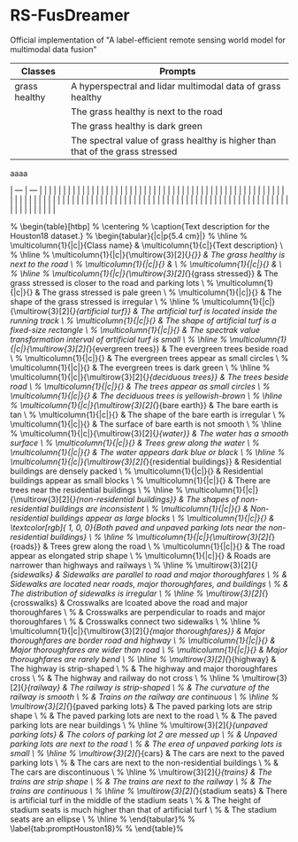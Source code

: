 # RS-FusDreamer
Official implementation of "A label-efficient remote sensing world model for multimodal data fusion"

   | Classes | Prompts |
|-------------|-------------|
   | grass healthy | A hyperspectral and lidar multimodal data of grass healthy |
   |               | The grass healthy is next to the road |
   |               | The grass healthy is dark green |
   |               | The spectral value of grass healthy is higher than that of the grass stressed  |

  aaaa
   
   | — | — |
   |   |   |
   |   |   |
   |   |   |
   |   |   |
   |   |   |
   |   |   |
   |   |   |
   |   |   |
   |   |   |
   |   |   |
   |   |   |
   |   |   |
   |   |   |
   |   |   |
   |   |   |
   |   |   |
   |   |   |
   |   |   |
   |   |   |
   |   |   |
   |   |   |
   |   |   |
   |   |   |
   |   |   |
   |   |   |
   |   |   |
   |   |   |
   |   |   |
   |   |   |
   |   |   |
   |   |   |
   |   |   |
   |   |   |
   |   |   |
   |   |   |
   |   |   |
   |   |   |
   |   |   |
   |   |   |
   |   |   |



   
   % \begin{table}[htbp]
%   \centering
%   \caption{Text description for the Houston18 dataset.}
%     \begin{tabular}{|c|p{5.4 cm}|}
%     \hline
%     \multicolumn{1}{|c|}{Class name} & \multicolumn{1}{c|}{Text description} \\
%     \hline
%     \multicolumn{1}{|c|}{\multirow{3}[2]{*}{}} & The grass healthy is next to the road \\
%     \multicolumn{1}{|c|}{} &  \\
%     \multicolumn{1}{|c|}{} &   \\
%     \hline
%     \multicolumn{1}{|c|}{\multirow{3}[2]{*}{grass stressed}} & The grass stressed is closer to the road and parking lots \\
%     \multicolumn{1}{|c|}{} & The grass stressed is pale green \\
%     \multicolumn{1}{|c|}{} & The shape of the grass stressed is irregular \\
%     \hline
%     \multicolumn{1}{|c|}{\multirow{3}[2]{*}{artificial turf}} & The artificial turf is located inside the running track \\
%     \multicolumn{1}{|c|}{} & The shape of artificial turf is a fixed-size rectangle \\
%     \multicolumn{1}{|c|}{} & The spectrak value transformation interval of artificial turf is small \\
%     \hline
%     \multicolumn{1}{|c|}{\multirow{3}[2]{*}{evergreen trees}} & The evergreen trees beside road \\
%     \multicolumn{1}{|c|}{} & The evergreen trees appear as small circles \\
%     \multicolumn{1}{|c|}{} & The evergreen trees is dark green \\
%     \hline
%     \multicolumn{1}{|c|}{\multirow{3}[2]{*}{deciduous trees}} & The trees beside road \\
%     \multicolumn{1}{|c|}{} & The trees appear as small circles \\
%     \multicolumn{1}{|c|}{} & The deciduous trees is yellowish-brown \\
%     \hline
%     \multicolumn{1}{|c|}{\multirow{3}[2]{*}{bare earth}} & The bare earth is tan \\
%     \multicolumn{1}{|c|}{} & The shape of the bare earth is irregular \\
%     \multicolumn{1}{|c|}{} & The surface of bare earth is not smooth \\
%     \hline
%     \multicolumn{1}{|c|}{\multirow{3}[2]{*}{water}} & The water has a smooth surface \\
%     \multicolumn{1}{|c|}{} & Trees grew along the water \\
%     \multicolumn{1}{|c|}{} & The water appears dark blue or black \\
%     \hline
%     \multicolumn{1}{|c|}{\multirow{3}[2]{*}{residential buildings}} & Residential buildings are densely packed \\
%     \multicolumn{1}{|c|}{} & Residential buildings appear as small blocks \\
%     \multicolumn{1}{|c|}{} & There are trees near the residential buildings \\
%     \hline
%     \multicolumn{1}{|c|}{\multirow{3}[2]{*}{non-residential buildings}} & The shapes of non-residential buildings are inconsistent \\
%     \multicolumn{1}{|c|}{} & Non-residential buildings appear as large blocks \\
%     \multicolumn{1}{|c|}{} & \textcolor[rgb]{ 1,  0,  0}{Both paved and unpaved parking lots near the non-residential buildings} \\
%     \hline
%     \multicolumn{1}{|c|}{\multirow{3}[2]{*}{roads}} & Trees grew along the road \\
%     \multicolumn{1}{|c|}{} & The road appear as elongated strip shape \\
%     \multicolumn{1}{|c|}{} & Roads are narrower than highways and railways \\
%     \hline
%     \multirow{3}[2]{*}{sidewalks} & Sidewalks are parallel to road and major thoroughfares \\
%           & Sidewalks are located near roads, major thoroughfares, and buildings \\
%           & The distribution of sidewalks is irregular \\
%     \hline
%     \multirow{3}[2]{*}{crosswalks} & Crosswalks are lcoated above the road and major thoroughfares \\
%           & Crosswalks are perpendicular to roads and major thoroughfares \\
%           & Crosswalks connect two sidewalks \\
%     \hline
%     \multicolumn{1}{|c|}{\multirow{3}[2]{*}{major thoroughfares}} & Major thoroughfares are border road and highway \\
%     \multicolumn{1}{|c|}{} & Major thoroughfares are wider than road \\
%     \multicolumn{1}{|c|}{} & Major thoroughfares are rarely bend \\
%     \hline
%     \multirow{3}[2]{*}{highway} & The highway is strip-shaped \\
%           & The highway and major thoroughfares cross \\
%           & The highway and railway do not cross \\
%     \hline
%     \multirow{3}[2]{*}{railway} & The railway is strip-shaped \\
%           & The curvature of the railway is smooth \\
%           & Trains on the railway are continuous \\
%     \hline
%     \multirow{3}[2]{*}{paved parking lots} & The paved parking lots are strip shape \\
%           & The paved parking lots are next to the road \\
%           & The paved parking lots are near buildings \\
%     \hline
%     \multirow{3}[2]{*}{unpaved parking lots} & The colors of parking lot 2 are messed up \\
%           & Unpaved parking lots are next to the road \\
%           & The erea of unpaved parking lots is small \\
%     \hline
%     \multirow{3}[2]{*}{cars} & The cars are next to the paved parking lots \\
%           & The cars are next to the non-residential buildings \\
%           & The cars are discontinuous \\
%     \hline
%     \multirow{3}[2]{*}{trains} & The trains are strip shape \\
%           & The trains are next to the railway \\
%           & The trains are continuous \\
%     \hline
%     \multirow{3}[2]{*}{stadium seats} & There is artificial turf in the middle of the stadium seats \\
%           & The height of stadium seats is much higher than that of artificial turf \\
%           & The stadium seats are an ellipse \\
%     \hline
%     \end{tabular}%
%   \label{tab:promptHouston18}%
% \end{table}%
